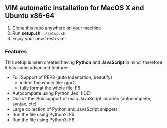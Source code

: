 ## VIM automatic installation for MacOS X and Ubuntu x86-64

1. Clone this repo anywhere on your machine
2. Run **setup.sh**: ```./setup.sh```
3. Enjoy your new fresh vim!

### Features
This setup is been created having **Python** and **JavaScript** in mind, 
therefore it has some advanced features:

- Full Support of PEP8 (auto indentation, beautify)
    - indent the whole file: gg=G
    - fully format the whole file: F8
- Autocomplete using Python Jedi (IDE)
- Out-of-the-Box support of main JavaScript libraries (autocomplete, syntax, etc)
- Large collection of Python and JavaScript snippets
- Run the file using Python2: F5
- Run the file using Python3: F6
